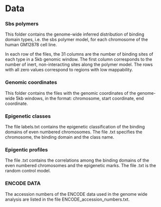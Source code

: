 # Data

### Sbs polymers

This folder contains the genome-wide inferred distribution of binding domain types, i.e. the sbs polymer model, for each chromosome of the human GM12878 cell line.

In each row of the files, the 31 columns are the number of binding sites of each type in a 5kb genomic window. The first column corresponds to the number of inert, non-interacting sites along the polymer model. The rows with all zero values correspond to regions with low mappability.

### Genomic coordinates

This folder contains the files with the genomic coordinates of the genome-wide 5kb windows, in the format: chromosome, start coordinate, end coordinate.

### Epigenetic classes

The file labels.txt contains the epigenetic classification of the binding domains of even numbered chromosomes. The file .txt specifies the chromosome, the binding domain and the class name.

### Epigentic profiles

The file .txt contains the correlations among the binding domains of the even numbered chromosomes and the epigenetic marks. The file .txt is the random control model.

### ENCODE DATA

The accession numbers of the ENCODE data used in the genome wide analysis are listed in the file ENCODE_accession_numbers.txt.